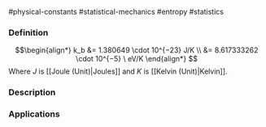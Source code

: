 #physical-constants #statistical-mechanics #entropy #statistics
### Definition
$$\begin{align*}
k_b &= 1.380649 \cdot 10^{−23} J/K \\
 &= 8.617333262 \cdot 10^{−5} \ eV/K
\end{align*}
$$
Where $J$ is [[Joule (Unit)\|Joules]] and $K$ is [[Kelvin (Unit)\|Kelvin]].


### Description


### Applications
